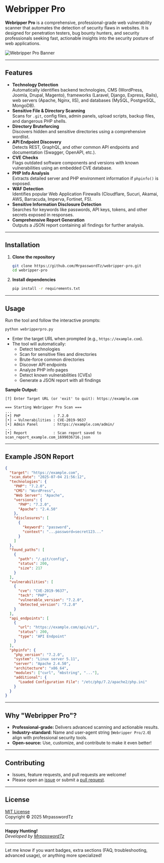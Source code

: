 # Webripper Pro

**Webripper Pro** is a comprehensive, professional-grade web vulnerability scanner that automates the detection of security flaws in websites. It is designed for penetration testers, bug bounty hunters, and security professionals seeking fast, actionable insights into the security posture of web applications.

![Webripper Pro Banner](https://github.com/MrpasswordTz/webripper-pro/blob/main/main/banner.png) <!-- (Optional: add a banner image) -->

---

## Features

- **Technology Detection**  
  Automatically identifies backend technologies, CMS (WordPress, Joomla, Drupal, Magento), frameworks (Laravel, Django, Express, Rails), web servers (Apache, Nginx, IIS), and databases (MySQL, PostgreSQL, MongoDB).
- **Sensitive File & Directory Scanning**  
  Scans for `.git`, config files, admin panels, upload scripts, backup files, and dangerous PHP shells.
- **Directory Bruteforcing**  
  Discovers hidden and sensitive directories using a comprehensive wordlist.
- **API Endpoint Discovery**  
  Detects REST, GraphQL, and other common API endpoints and documentation (Swagger, OpenAPI, etc.).
- **CVE Checks**  
  Flags outdated software components and versions with known vulnerabilities using an embedded CVE database.
- **PHP Info Analysis**  
  Extracts detailed server and PHP environment information if `phpinfo()` is exposed.
- **WAF Detection**  
  Identifies popular Web Application Firewalls (Cloudflare, Sucuri, Akamai, AWS, Barracuda, Imperva, Fortinet, F5).
- **Sensitive Information Disclosure Detection**  
  Searches for keywords like passwords, API keys, tokens, and other secrets exposed in responses.
- **Comprehensive Report Generation**  
  Outputs a JSON report containing all findings for further analysis.

---

## Installation

1. **Clone the repository**
    ```bash
    git clone https://github.com/MrpasswordTz/webripper-pro.git
    cd webripper-pro
    ```

2. **Install dependencies**
    ```bash
    pip install -r requirements.txt
    ```

---

## Usage

Run the tool and follow the interactive prompts:

```bash
python webripperpro.py
```

- Enter the target URL when prompted (e.g., `https://example.com`).
- The tool will automatically:
    - Detect technologies
    - Scan for sensitive files and directories
    - Brute-force common directories
    - Discover API endpoints
    - Analyze PHP info pages
    - Detect known vulnerabilities (CVEs)
    - Generate a JSON report with all findings

**Sample Output:**
```
[?] Enter Target URL (or 'exit' to quit): https://example.com

=== Starting Webripper Pro Scan ===
...
[•] PHP               : 7.2.0
[•] → Vulnerabilities : CVE-2019-9637
[•] Admin Panel       : https://example.com/admin/
...
[•] Report            : Scan report saved to scan_report_example.com_1699036716.json
```

---

## Example JSON Report

```json
{
  "target": "https://example.com",
  "scan_date": "2025-07-04 21:56:12",
  "technologies": {
    "PHP": "7.2.0",
    "CMS": "WordPress",
    "Web Server": "Apache",
    "versions": {
      "PHP": "7.2.0",
      "Apache": "2.4.50"
    },
    "disclosures": [
      {
        "keyword": "password",
        "context": "...password=secret123..."
      }
    ]
  },
  "found_paths": [
    {
      "path": "/.git/config",
      "status": 200,
      "size": 217
    }
  ],
  "vulnerabilities": [
    {
      "cve": "CVE-2019-9637",
      "tech": "PHP",
      "vulnerable_version": "7.2.0",
      "detected_version": "7.2.0"
    }
  ],
  "api_endpoints": [
    {
      "url": "https://example.com/api/v1/",
      "status": 200,
      "type": "API Endpoint"
    }
  ],
  "phpinfo": {
    "php_version": "7.2.0",
    "system": "Linux server 5.11",
    "server": "Apache 2.4.50",
    "architecture": "x86_64",
    "modules": ["curl", "mbstring", "..."],
    "additional": {
      "Loaded Configuration File": "/etc/php/7.2/apache2/php.ini"
    }
  }
}
```

---

## Why "Webripper Pro"?

- **Professional-grade:** Delivers advanced scanning and actionable results.
- **Industry-standard:** Name and user-agent string (`Webripper Pro/2.0`) align with professional security tools.
- **Open-source:** Use, customize, and contribute to make it even better!

---

## Contributing

- Issues, feature requests, and pull requests are welcome!
- Please open an [issue](https://github.com/your-username/webripper-pro/issues) or submit a [pull request](https://github.com/MrpasswordTz/webripper-pro/pulls).

---

## License

[MIT License](LICENSE)  
Copyright © 2025 MrpasswordTz

---

**Happy Hunting!**  
*Developed by [MrpasswordTz](https://github.com/MrpasswordTz)*

---

Let me know if you want badges, extra sections (FAQ, troubleshooting, advanced usage), or anything more specialized!

